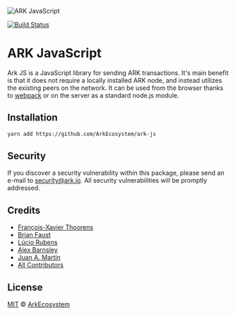 ![ARK JavaScript](https://i.imgur.com/ywwE2uF.png)

[![Build Status](https://travis-ci.org/ArkEcosystem/ark-js.svg?branch=master)](https://travis-ci.org/ArkEcosystem/ark-js)

# ARK JavaScript

Ark JS is a JavaScript library for sending ARK transactions. It's main benefit is that it does not require a locally installed ARK node, and instead utilizes the existing peers on the network. It can be used from the browser thanks to [webpack](https://webpack.js.org/) or on the server as a standard node.js module.

## Installation

```bash
yarn add https://github.com/ArkEcosystem/ark-js
```

## Security

If you discover a security vulnerability within this package, please send an e-mail to security@ark.io. All security vulnerabilities will be promptly addressed.

## Credits

- [François-Xavier Thoorens](https://github.com/fix)
- [Brian Faust](https://github.com/faustbrian)
- [Lúcio Rubens](https://github.com/luciorubeens)
- [Alex Barnsley](https://github.com/alexbarnsley)
- [Juan A. Martín](https://github.com/j-a-m-l)
- [All Contributors](../../../../contributors)

## License

[MIT](LICENSE) © [ArkEcosystem](https://ark.io)
